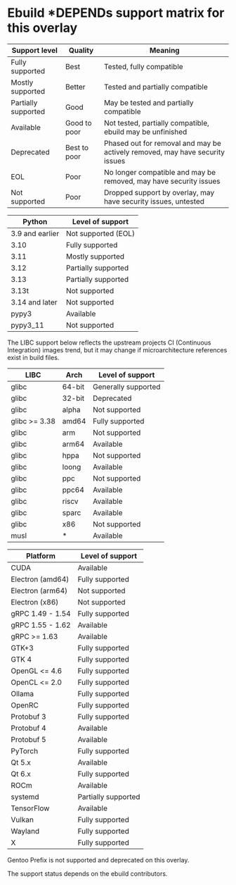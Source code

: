 # Ebuild *DEPENDs support matrix for this overlay

| Support level        | Quality      | Meaning                                                                        |
| ---                  | ---          | ---                                                                            |
| Fully supported      | Best         | Tested, fully compatible                                                       |
| Mostly supported     | Better       | Tested and partially compatible                                                |
| Partially supported  | Good         | May be tested and partially compatible                                         |
| Available            | Good to poor | Not tested, partially compatible, ebuild may be unfinished                     |
| Deprecated           | Best to poor | Phased out for removal and may be actively removed, may have security issues   |
| EOL                  | Poor         | No longer compatible and may be removed, may have security issues              |
| Not supported        | Poor         | Dropped support by overlay, may have security issues, untested                 |

| Python            | Level of support                         |
| ---               | ---                                      |
| 3.9 and earlier   | Not supported (EOL)                      |
| 3.10              | Fully supported                          |
| 3.11              | Mostly supported                         |
| 3.12              | Partially supported                      |
| 3.13              | Partially supported                      |
| 3.13t             | Not supported                            |
| 3.14 and later    | Not supported                            |
| pypy3             | Available                                |
| pypy3_11          | Not supported                            |

The LIBC support below reflects the upstream projects CI (Continuous
Integration) images trend, but it may change if microarchitecture references
exist in build files.

| LIBC              | Arch    | Level of support               |
| ---               | ----    | ---                            |
| glibc             | 64-bit  | Generally supported            |
| glibc             | 32-bit  | Deprecated                     |
| glibc             | alpha   | Not supported                  |
| glibc >= 3.38     | amd64   | Fully supported                |
| glibc             | arm     | Not supported                  |
| glibc             | arm64   | Available                      |
| glibc             | hppa    | Not supported                  |
| glibc             | loong   | Available                      |
| glibc             | ppc     | Not supported                  |
| glibc             | ppc64   | Available                      |
| glibc             | riscv   | Available                      |
| glibc             | sparc   | Available                      |
| glibc             | x86     | Not supported                  |
| musl              | *       | Available                      |

| Platform          | Level of support                         |
| ---               | ---                                      |
| CUDA              | Available                                |
| Electron (amd64)  | Fully supported                          |
| Electron (arm64)  | Not supported                            |
| Electron (x86)    | Not supported                            |
| gRPC 1.49 - 1.54  | Fully supported                          |
| gRPC 1.55 - 1.62  | Available                                |
| gRPC >= 1.63      | Available                                |
| GTK+3             | Fully supported                          |
| GTK 4             | Fully supported                          |
| OpenGL <= 4.6     | Fully supported                          |
| OpenCL <= 2.0     | Fully supported                          |
| Ollama            | Fully supported                          |
| OpenRC            | Fully supported                          |
| Protobuf 3        | Fully supported                          |
| Protobuf 4        | Available                                |
| Protobuf 5        | Available                                |
| PyTorch           | Fully supported                          |
| Qt 5.x            | Available                                |
| Qt 6.x            | Fully supported                          |
| ROCm              | Available                                |
| systemd           | Partially supported                      |
| TensorFlow        | Available                                |
| Vulkan            | Fully supported                          |
| Wayland           | Fully supported                          |
| X                 | Fully supported                          |

Gentoo Prefix is not supported and deprecated on this overlay.

The support status depends on the ebuild contributors.
